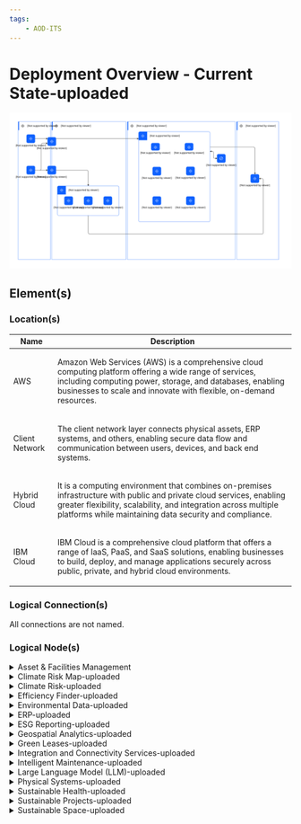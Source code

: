 ```yaml
---
tags:
    - AOD-ITS
---
```


#  Deployment Overview - Current State-uploaded




![Deployment Overview - Current State-uploaded](../../../../img/aoditsystem_xQpmF3HnQuHi_F1yaWNo5v.svg)











## Element(s)










### Location(s)

| Name | Description |
| --- | --- | 
 | AWS | <p>Amazon Web Services (AWS) is a comprehensive cloud computing platform offering a wide range of services, including computing power, storage, and databases, enabling businesses to scale and innovate with flexible, on-demand resources.</p> |
 | Client Network | <p>The client network layer connects physical assets, ERP systems, and others, enabling secure data flow and communication between users, devices, and back end systems.</p> |
 | Hybrid Cloud | <p>It is a computing environment that combines on-premises infrastructure with public and private cloud services, enabling greater flexibility, scalability, and integration across multiple platforms while maintaining data security and compliance.</p> |
 | IBM Cloud | <p>IBM Cloud is a comprehensive cloud platform that offers a range of IaaS, PaaS, and SaaS solutions, enabling businesses to build, deploy, and manage applications securely across public, private, and hybrid cloud environments.</p> |








### Logical Connection(s)






All connections are not named.

    




### Logical Node(s)

    

<details markdown=1>
<summary markdown="span">Asset & Facilities Management</summary>

<table>
    <caption></caption>
    <tr>
        <td> <strong>Name</strong> </td>
        <td>Asset & Facilities Management</td>
    </tr>
    <tr>
        <td> <strong>Description</strong> </td>
        <td><p>The asset and facility management layer enables customers to implement sustainability-centric planning, operation, and management of their complex physical assets. It also facilitates sustainability-focused facility management throughout the various stages of the facility life cycle—acquire, build, manage, utilize, maintain, and dispose of.</p></td>
    </tr>
    <tr>
        <td> <strong>Implementation</strong> </td>
        <td>
                <div><a href="">Maximo Application Suite - Managed Services-uploaded</a></div>
                <div><a href="">Maximo Application Suite-uploaded</a></div></td>
    </tr>
    <tr>
        <td> <strong>Related Diagrams</strong> </td>
        <td>
                <div><a href="../../../../Architecture/Architecture-Overview/Usage-Scenario/Managing-an-Asset-uploaded">Managing an Asset-uploaded</a></div>
                <div><a href="../../../../Architecture/Architecture-Overview/Usage-Scenario/Monitoring-an-Asset-uploaded">Monitoring an Asset-uploaded</a></div>
                <div><a href="../../../../Architecture/Architecture-Overview/Usage-Scenario/Optimize-an-Asset-with-AI-uploaded">Optimize an Asset with AI-uploaded</a></div>
                <div><a href="../../../../Architecture/Architecture-Overview/IT-System-View/Deployment-Overview---Current-State-uploaded">Deployment Overview - Current State-uploaded</a></div></td>
    </tr>
        <tr>
        <td> <strong>Related Elements</strong> </td>
        <td>
                <div>SYS_DU_3Us60cMrtoE-uploaded</div>
                <div>SYS_DU_3Urmyhd3Sdr-uploaded</div>
        </td>
    </tr>
</table>
</details>
    

<details markdown=1>
<summary markdown="span">Climate Risk Map-uploaded</summary>

<table>
    <caption></caption>
    <tr>
        <td> <strong>Name</strong> </td>
        <td>Climate Risk Map-uploaded</td>
    </tr>
    <tr>
        <td> <strong>Description</strong> </td>
        <td><p>A climate risk map is a visual representation of the potential risks and impacts of climate change on a particular region or area.</p></td>
    </tr>
    <tr>
        <td> <strong>Implementation</strong> </td>
        <td>
                <div><a href="https://www.ibm.com/products/environmental-intelligence-suite">Environmental Intelligence Suite (EIS)-uploaded</a></div></td>
    </tr>
    <tr>
        <td> <strong>Related Diagrams</strong> </td>
        <td>
                <div><a href="../../../../Architecture/Architecture-Overview/Usage-Scenario/Managing-an-Asset-uploaded">Managing an Asset-uploaded</a></div>
                <div><a href="../../../../Architecture/Architecture-Overview/Usage-Scenario/Monitoring-an-Asset-uploaded">Monitoring an Asset-uploaded</a></div>
                <div><a href="../../../../Architecture/Architecture-Overview/Usage-Scenario/Optimize-an-Asset-with-AI-uploaded">Optimize an Asset with AI-uploaded</a></div>
                <div><a href="../../../../Architecture/Architecture-Overview/IT-System-View/Deployment-Overview---Current-State-uploaded">Deployment Overview - Current State-uploaded</a></div></td>
    </tr>
        <tr>
        <td> <strong>Related Elements</strong> </td>
        <td>
                <div>SYS_DU_3V1cMBYI8HD-uploaded</div>
        </td>
    </tr>
</table>
</details>
    

<details markdown=1>
<summary markdown="span">Climate Risk-uploaded</summary>

<table>
    <caption></caption>
    <tr>
        <td> <strong>Name</strong> </td>
        <td>Climate Risk-uploaded</td>
    </tr>
    <tr>
        <td> <strong>Description</strong> </td>
        <td><p>The climate risk layer allows customers to identify, track, manage and mitigate climate-based risks [for example - temperature, humidity, precipitation, frost etc.]</p></td>
    </tr>
    <tr>
        <td> <strong>Implementation</strong> </td>
        <td>
                <div><a href="https://www.ibm.com/products/environmental-intelligence-suite">Environmental Intelligence Suite (EIS)-uploaded</a></div></td>
    </tr>
    <tr>
        <td> <strong>Related Diagrams</strong> </td>
        <td>
                <div><a href="../../../../Architecture/Architecture-Overview/Usage-Scenario/Managing-an-Asset-uploaded">Managing an Asset-uploaded</a></div>
                <div><a href="../../../../Architecture/Architecture-Overview/Usage-Scenario/Monitoring-an-Asset-uploaded">Monitoring an Asset-uploaded</a></div>
                <div><a href="../../../../Architecture/Architecture-Overview/Usage-Scenario/Optimize-an-Asset-with-AI-uploaded">Optimize an Asset with AI-uploaded</a></div>
                <div><a href="../../../../Architecture/Architecture-Overview/IT-System-View/Deployment-Overview---Current-State-uploaded">Deployment Overview - Current State-uploaded</a></div></td>
    </tr>
        <tr>
        <td> <strong>Related Elements</strong> </td>
        <td>
                <div>SYS_DU_3UrYxldevRj-uploaded</div>
        </td>
    </tr>
</table>
</details>
    

<details markdown=1>
<summary markdown="span">Efficiency Finder-uploaded</summary>

<table>
    <caption></caption>
    <tr>
        <td> <strong>Name</strong> </td>
        <td>Efficiency Finder-uploaded</td>
    </tr>
    <tr>
        <td> <strong>Description</strong> </td>
        <td><p>Application to identify and analyze the efficiency of assets within an asset management system. This may include identifying opportunities for improving the performance or efficiency of the asset, as well as identifying potential problems or inefficiencies that could impact its performance.</p></td>
    </tr>
    <tr>
        <td> <strong>Primary Capability</strong> </td>
        <td>
                <div>analytic & ai</div></td>
    </tr>
    <tr>
        <td> <strong>Implementation</strong> </td>
        <td>
                <div><a href="">Maximo Application Suite-uploaded</a></div>
                <div><a href="https://www.ibm.com/products/maximo/remote-monitoring">Maximo Application Suite - Monitor-uploaded</a></div></td>
    </tr>
    <tr>
        <td> <strong>Related Diagrams</strong> </td>
        <td>
                <div><a href="../../../../Architecture/Architecture-Overview/Usage-Scenario/Managing-an-Asset-uploaded">Managing an Asset-uploaded</a></div>
                <div><a href="../../../../Architecture/Architecture-Overview/Usage-Scenario/Monitoring-an-Asset-uploaded">Monitoring an Asset-uploaded</a></div>
                <div><a href="../../../../Architecture/Architecture-Overview/Usage-Scenario/Optimize-an-Asset-with-AI-uploaded">Optimize an Asset with AI-uploaded</a></div>
                <div><a href="../../../../Architecture/Architecture-Overview/IT-System-View/Deployment-Overview---Current-State-uploaded">Deployment Overview - Current State-uploaded</a></div></td>
    </tr>
        <tr>
        <td> <strong>Related Elements</strong> </td>
        <td>
                <div>SYS_DU_3UFudfr6WYr-uploaded</div>
                <div>SYS_DU_3UFuCBavm0g-uploaded</div>
        </td>
    </tr>
</table>
</details>
    

<details markdown=1>
<summary markdown="span">Environmental Data-uploaded</summary>

<table>
    <caption></caption>
    <tr>
        <td> <strong>Name</strong> </td>
        <td>Environmental Data-uploaded</td>
    </tr>
    <tr>
        <td> <strong>Description</strong> </td>
        <td><p>Environmental data refers to information that is collected about the natural environment and its various components, such as air, water, soil, plants, etc. This data can be collected using various methods, including field observations, remote sensing, and laboratory analysis, and it can be used to understand and monitor the health and functioning of the environment.</p></td>
    </tr>
    <tr>
        <td> <strong>Primary Capability</strong> </td>
        <td>
                <div>data</div></td>
    </tr>
    <tr>
        <td> <strong>Implementation</strong> </td>
        <td>
                <div><a href="https://www.ibm.com/products/environmental-intelligence-suite">Environmental Intelligence Suite (EIS)-uploaded</a></div></td>
    </tr>
    <tr>
        <td> <strong>Related Diagrams</strong> </td>
        <td>
                <div><a href="../../../../Architecture/Architecture-Overview/Usage-Scenario/Managing-an-Asset-uploaded">Managing an Asset-uploaded</a></div>
                <div><a href="../../../../Architecture/Architecture-Overview/Usage-Scenario/Monitoring-an-Asset-uploaded">Monitoring an Asset-uploaded</a></div>
                <div><a href="../../../../Architecture/Architecture-Overview/Usage-Scenario/Optimize-an-Asset-with-AI-uploaded">Optimize an Asset with AI-uploaded</a></div>
                <div><a href="../../../../Architecture/Architecture-Overview/IT-System-View/Deployment-Overview---Current-State-uploaded">Deployment Overview - Current State-uploaded</a></div></td>
    </tr>
        <tr>
        <td> <strong>Related Elements</strong> </td>
        <td>
                <div>SYS_DU_3UEmhwccFqh-uploaded</div>
        </td>
    </tr>
</table>
</details>
    

<details markdown=1>
<summary markdown="span">ERP-uploaded</summary>

<table>
    <caption></caption>
    <tr>
        <td> <strong>Name</strong> </td>
        <td>ERP-uploaded</td>
    </tr>
    <tr>
        <td> <strong>Description</strong> </td>
        <td><p>data from erp will push to asset mgmt, facilities, and supply chain</p></td>
    </tr>
    <tr>
        <td> <strong>Primary Capability</strong> </td>
        <td>
                <div>enterprise</div></td>
    </tr>
    <tr>
        <td> <strong>Related Diagrams</strong> </td>
        <td>
                <div><a href="../../../../Architecture/Architecture-Overview/Usage-Scenario/Managing-an-Asset-uploaded">Managing an Asset-uploaded</a></div>
                <div><a href="../../../../Architecture/Architecture-Overview/Usage-Scenario/Monitoring-an-Asset-uploaded">Monitoring an Asset-uploaded</a></div>
                <div><a href="../../../../Architecture/Architecture-Overview/Usage-Scenario/Optimize-an-Asset-with-AI-uploaded">Optimize an Asset with AI-uploaded</a></div>
                <div><a href="../../../../Architecture/Architecture-Overview/IT-System-View/Deployment-Overview---Current-State-uploaded">Deployment Overview - Current State-uploaded</a></div></td>
    </tr>
</table>
</details>
    

<details markdown=1>
<summary markdown="span">ESG Reporting-uploaded</summary>

<table>
    <caption></caption>
    <tr>
        <td> <strong>Name</strong> </td>
        <td>ESG Reporting-uploaded</td>
    </tr>
    <tr>
        <td> <strong>Description</strong> </td>
        <td><p>The ESG platform layer allows customers to get deep visibility into environmental, human, and governance risks.</p></td>
    </tr>
    <tr>
        <td> <strong>Primary Capability</strong> </td>
        <td>
                <div>application</div></td>
    </tr>
    <tr>
        <td> <strong>Implementation</strong> </td>
        <td>
                <div><a href="">enVizi (SaaS)-uploaded</a></div></td>
    </tr>
    <tr>
        <td> <strong>Related Diagrams</strong> </td>
        <td>
                <div><a href="../../../../Architecture/Architecture-Overview/Usage-Scenario/Managing-an-Asset-uploaded">Managing an Asset-uploaded</a></div>
                <div><a href="../../../../Architecture/Architecture-Overview/Usage-Scenario/Monitoring-an-Asset-uploaded">Monitoring an Asset-uploaded</a></div>
                <div><a href="../../../../Architecture/Architecture-Overview/Usage-Scenario/Optimize-an-Asset-with-AI-uploaded">Optimize an Asset with AI-uploaded</a></div>
                <div><a href="../../../../Architecture/Architecture-Overview/IT-System-View/Deployment-Overview---Current-State-uploaded">Deployment Overview - Current State-uploaded</a></div></td>
    </tr>
        <tr>
        <td> <strong>Related Elements</strong> </td>
        <td>
                <div>SYS_DU_3Urk2rrz8Dq-uploaded</div>
        </td>
    </tr>
</table>
</details>
    

<details markdown=1>
<summary markdown="span">Geospatial Analytics-uploaded</summary>

<table>
    <caption></caption>
    <tr>
        <td> <strong>Name</strong> </td>
        <td>Geospatial Analytics-uploaded</td>
    </tr>
    <tr>
        <td> <strong>Description</strong> </td>
        <td><p>Geospatial analytics is the analysis of spatial data to understand and visualize patterns, trends, and relationships in a geographic context.</p></td>
    </tr>
    <tr>
        <td> <strong>Primary Capability</strong> </td>
        <td>
                <div>analytic & ai</div></td>
    </tr>
    <tr>
        <td> <strong>Implementation</strong> </td>
        <td>
                <div><a href="https://www.ibm.com/products/environmental-intelligence-suite">Environmental Intelligence Suite (EIS)-uploaded</a></div></td>
    </tr>
    <tr>
        <td> <strong>Related Diagrams</strong> </td>
        <td>
                <div><a href="../../../../Architecture/Architecture-Overview/Usage-Scenario/Managing-an-Asset-uploaded">Managing an Asset-uploaded</a></div>
                <div><a href="../../../../Architecture/Architecture-Overview/Usage-Scenario/Monitoring-an-Asset-uploaded">Monitoring an Asset-uploaded</a></div>
                <div><a href="../../../../Architecture/Architecture-Overview/Usage-Scenario/Optimize-an-Asset-with-AI-uploaded">Optimize an Asset with AI-uploaded</a></div>
                <div><a href="../../../../Architecture/Architecture-Overview/IT-System-View/Deployment-Overview---Current-State-uploaded">Deployment Overview - Current State-uploaded</a></div></td>
    </tr>
        <tr>
        <td> <strong>Related Elements</strong> </td>
        <td>
                <div>SYS_DU_3UEnmJL8q2U-uploaded</div>
        </td>
    </tr>
</table>
</details>
    

<details markdown=1>
<summary markdown="span">Green Leases-uploaded</summary>

<table>
    <caption></caption>
    <tr>
        <td> <strong>Name</strong> </td>
        <td>Green Leases-uploaded</td>
    </tr>
    <tr>
        <td> <strong>Description</strong> </td>
        <td><p>Green leases are leases for commercial or residential properties that include provisions related to environmental sustainability and energy efficiency. These provisions may require the tenant or property owner to take certain actions to reduce their environmental impact, such as using energy-efficient appliances or implementing water conservation measures.</p></td>
    </tr>
    <tr>
        <td> <strong>Primary Capability</strong> </td>
        <td>
                <div>ai</div></td>
    </tr>
    <tr>
        <td> <strong>Implementation</strong> </td>
        <td>
                <div><a href="https://www.ibm.com/products/tririga">TRIRIGA application suite-uploaded</a></div>
                <div><a href="https://www.ibm.com/products/tririga">TRIRIGA Application Suite - Lease-uploaded</a></div>
                <div><a href="">TRIRIGA Application Suite - Managed Services-uploaded</a></div></td>
    </tr>
    <tr>
        <td> <strong>Related Diagrams</strong> </td>
        <td>
                <div><a href="../../../../Architecture/Architecture-Overview/Usage-Scenario/Managing-an-Asset-uploaded">Managing an Asset-uploaded</a></div>
                <div><a href="../../../../Architecture/Architecture-Overview/Usage-Scenario/Monitoring-an-Asset-uploaded">Monitoring an Asset-uploaded</a></div>
                <div><a href="../../../../Architecture/Architecture-Overview/Usage-Scenario/Optimize-an-Asset-with-AI-uploaded">Optimize an Asset with AI-uploaded</a></div>
                <div><a href="../../../../Architecture/Architecture-Overview/IT-System-View/Deployment-Overview---Current-State-uploaded">Deployment Overview - Current State-uploaded</a></div></td>
    </tr>
        <tr>
        <td> <strong>Related Elements</strong> </td>
        <td>
                <div>SYS_DU_3UFyVnub9pI-uploaded</div>
                <div>SYS_DU_3UFvCZPZsBL-uploaded</div>
                <div>SYS_DU_3UFyVnnuNt3-uploaded</div>
        </td>
    </tr>
</table>
</details>
    

<details markdown=1>
<summary markdown="span">Integration and Connectivity Services-uploaded</summary>

<table>
    <caption></caption>
    <tr>
        <td> <strong>Name</strong> </td>
        <td>Integration and Connectivity Services-uploaded</td>
    </tr>
    <tr>
        <td> <strong>Description</strong> </td>
        <td><p>The integration services consumes information from the physical and ERP systems and will provide the interface to data and/or functionality of one or more sustainability applications.. This includes:<div><ul><li>REST API</li><li>Connector</li><li>Web Forms</li><li>Edge</li><li>External Events</li><li>Financials</li><li>Locations</li></ul><div>For more information, refer to the Sustainability Overview Reference Architecture.</div></div></p></td>
    </tr>
    <tr>
        <td> <strong>Primary Capability</strong> </td>
        <td>
                <div>integration</div></td>
    </tr>
    <tr>
        <td> <strong>Related Diagrams</strong> </td>
        <td>
                <div><a href="../../../../Architecture/Architecture-Overview/Usage-Scenario/Managing-an-Asset-uploaded">Managing an Asset-uploaded</a></div>
                <div><a href="../../../../Architecture/Architecture-Overview/Usage-Scenario/Monitoring-an-Asset-uploaded">Monitoring an Asset-uploaded</a></div>
                <div><a href="../../../../Architecture/Architecture-Overview/Usage-Scenario/Optimize-an-Asset-with-AI-uploaded">Optimize an Asset with AI-uploaded</a></div>
                <div><a href="../../../../Architecture/Architecture-Overview/IT-System-View/Deployment-Overview---Current-State-uploaded">Deployment Overview - Current State-uploaded</a></div></td>
    </tr>
</table>
</details>
    

<details markdown=1>
<summary markdown="span">Intelligent Maintenance-uploaded</summary>

<table>
    <caption></caption>
    <tr>
        <td> <strong>Name</strong> </td>
        <td>Intelligent Maintenance-uploaded</td>
    </tr>
    <tr>
        <td> <strong>Description</strong> </td>
        <td><p>Application for managing and maintaining assets that use data and analytics to predict when maintenance is needed. This approach is designed to optimize the maintenance schedule for an asset based on its actual condition, rather than following a predetermined schedule or reacting to failures.</p></td>
    </tr>
    <tr>
        <td> <strong>Primary Capability</strong> </td>
        <td>
                <div>ai</div></td>
    </tr>
    <tr>
        <td> <strong>Implementation</strong> </td>
        <td>
                <div><a href="">Maximo Application Suite - Managed Services-uploaded</a></div></td>
    </tr>
    <tr>
        <td> <strong>Related Diagrams</strong> </td>
        <td>
                <div><a href="../../../../Architecture/Architecture-Overview/Usage-Scenario/Managing-an-Asset-uploaded">Managing an Asset-uploaded</a></div>
                <div><a href="../../../../Architecture/Architecture-Overview/Usage-Scenario/Monitoring-an-Asset-uploaded">Monitoring an Asset-uploaded</a></div>
                <div><a href="../../../../Architecture/Architecture-Overview/Usage-Scenario/Optimize-an-Asset-with-AI-uploaded">Optimize an Asset with AI-uploaded</a></div>
                <div><a href="../../../../Architecture/Architecture-Overview/IT-System-View/Deployment-Overview---Current-State-uploaded">Deployment Overview - Current State-uploaded</a></div></td>
    </tr>
        <tr>
        <td> <strong>Related Elements</strong> </td>
        <td>
                <div>SYS_DU_3Uyn24bnLaj-uploaded</div>
        </td>
    </tr>
</table>
</details>
    

<details markdown=1>
<summary markdown="span">Large Language Model (LLM)-uploaded</summary>

<table>
    <caption></caption>
    <tr>
        <td> <strong>Name</strong> </td>
        <td>Large Language Model (LLM)-uploaded</td>
    </tr>
    <tr>
        <td> <strong>Description</strong> </td>
        <td><p>LLM is an advanced AI model trained on vast amounts of text data, capable of understanding, generating, and processing natural language to assist with complex tasks such as content generation, question answering, and data analysis.</p></td>
    </tr>
    <tr>
        <td> <strong>Primary Capability</strong> </td>
        <td>
                <div>analytic & ai</div></td>
    </tr>
    <tr>
        <td> <strong>Implementation</strong> </td>
        <td>
                <div><a href="https://docs.aws.amazon.com/sagemaker/latest/dg/whatis.html">Amazon Sagemaker-uploaded</a></div>
                <div><a href="https://www.ibm.com/products/watsonx-ai">watsonx.ai-uploaded</a></div>
                <div><a href="https://azure.microsoft.com/en-us/products/machine-learning/">Azure Machine Learning-uploaded</a></div>
                <div><a href="https://www.redhat.com/en/technologies/cloud-computing/openshift">Red Hat OpenShift-uploaded</a></div>
                <div><a href="">watsonx.ai (non-SaaS)-uploaded</a></div></td>
    </tr>
    <tr>
        <td> <strong>Generic Group</strong> </td>
        <td>
                <div><strong>SubSystem,AI Subsystem</strong>[Auto-Generated]</div>
                <div>This group is derived from SubSystem named AI Subsystem.</div></td>
    </tr>
    <tr>
        <td> <strong>Related Diagrams</strong> </td>
        <td>
                <div><a href="../../../../Architecture/Architecture-Overview/Usage-Scenario/Managing-an-Asset-uploaded">Managing an Asset-uploaded</a></div>
                <div><a href="../../../../Architecture/Architecture-Overview/Usage-Scenario/Monitoring-an-Asset-uploaded">Monitoring an Asset-uploaded</a></div>
                <div><a href="../../../../Architecture/Architecture-Overview/Usage-Scenario/Optimize-an-Asset-with-AI-uploaded">Optimize an Asset with AI-uploaded</a></div>
                <div><a href="../../../../Architecture/Architecture-Overview/IT-System-View/Deployment-Overview---Current-State-uploaded">Deployment Overview - Current State-uploaded</a></div></td>
    </tr>
        <tr>
        <td> <strong>Related Elements</strong> </td>
        <td>
                <div>SYS_DU_4djYDsPEWiT-uploaded</div>
                <div>SYS_DU_4cmUUpnPGro-uploaded</div>
                <div>SYS_DU_4cDYYkvCjqU-uploaded</div>
                <div>SYS_DU_4djUp6w3L26-uploaded</div>
                <div>SYS_DU_4cDYVI0UuJ2-uploaded</div>
        </td>
    </tr>
</table>
</details>
    

<details markdown=1>
<summary markdown="span">Physical Systems-uploaded</summary>

<table>
    <caption></caption>
    <tr>
        <td> <strong>Name</strong> </td>
        <td>Physical Systems-uploaded</td>
    </tr>
    <tr>
        <td> <strong>Description</strong> </td>
        <td><p>The physical system is where the following data gets generated and stored. This includes:<div><ul><li>Sensors</li><li>IoT</li><li>Metering System</li><li>Controls</li><li>Asset</li><li>Lease System</li><li>Network Equipment</li><li>Spreadsheets</li></ul><div>For more information, refer to the Enterprise view: Sustainability Overview Reference Architecture.</div></div></p></td>
    </tr>
    <tr>
        <td> <strong>Primary Capability</strong> </td>
        <td>
                <div>not specified</div></td>
    </tr>
    <tr>
        <td> <strong>Related Diagrams</strong> </td>
        <td>
                <div><a href="../../../../Architecture/Architecture-Overview/Usage-Scenario/Managing-an-Asset-uploaded">Managing an Asset-uploaded</a></div>
                <div><a href="../../../../Architecture/Architecture-Overview/Usage-Scenario/Monitoring-an-Asset-uploaded">Monitoring an Asset-uploaded</a></div>
                <div><a href="../../../../Architecture/Architecture-Overview/Usage-Scenario/Optimize-an-Asset-with-AI-uploaded">Optimize an Asset with AI-uploaded</a></div>
                <div><a href="../../../../Architecture/Architecture-Overview/IT-System-View/Deployment-Overview---Current-State-uploaded">Deployment Overview - Current State-uploaded</a></div></td>
    </tr>
</table>
</details>
    

<details markdown=1>
<summary markdown="span">Sustainable Health-uploaded</summary>

<table>
    <caption></caption>
    <tr>
        <td> <strong>Name</strong> </td>
        <td>Sustainable Health-uploaded</td>
    </tr>
    <tr>
        <td> <strong>Description</strong> </td>
        <td><p>It is the ability of an asset to operate effectively and efficiently over a long period of time without incurring excessive costs or causing negative impacts on the environment.</p></td>
    </tr>
    <tr>
        <td> <strong>Primary Capability</strong> </td>
        <td>
                <div>analytic & ai</div></td>
    </tr>
    <tr>
        <td> <strong>Implementation</strong> </td>
        <td>
                <div><a href="">Maximo Application Suite - Managed Services-uploaded</a></div>
                <div><a href="https://www.ibm.com/products/maximo/predictive-maintenance">Maximo Application Suite - Health-uploaded</a></div>
                <div><a href="">Maximo Application Suite-uploaded</a></div></td>
    </tr>
    <tr>
        <td> <strong>Related Diagrams</strong> </td>
        <td>
                <div><a href="../../../../Architecture/Architecture-Overview/Usage-Scenario/Managing-an-Asset-uploaded">Managing an Asset-uploaded</a></div>
                <div><a href="../../../../Architecture/Architecture-Overview/Usage-Scenario/Monitoring-an-Asset-uploaded">Monitoring an Asset-uploaded</a></div>
                <div><a href="../../../../Architecture/Architecture-Overview/Usage-Scenario/Optimize-an-Asset-with-AI-uploaded">Optimize an Asset with AI-uploaded</a></div>
                <div><a href="../../../../Architecture/Architecture-Overview/IT-System-View/Deployment-Overview---Current-State-uploaded">Deployment Overview - Current State-uploaded</a></div></td>
    </tr>
        <tr>
        <td> <strong>Related Elements</strong> </td>
        <td>
                <div>SYS_DU_3UFv1WFAz30-uploaded</div>
                <div>SYS_DU_3UFv1WzhEIT-uploaded</div>
                <div>SYS_DU_3UFv1WIRLPn-uploaded</div>
        </td>
    </tr>
</table>
</details>
    

<details markdown=1>
<summary markdown="span">Sustainable Projects-uploaded</summary>

<table>
    <caption></caption>
    <tr>
        <td> <strong>Name</strong> </td>
        <td>Sustainable Projects-uploaded</td>
    </tr>
    <tr>
        <td> <strong>Description</strong> </td>
        <td><p>Sustainable projects aim to reduce environmental impacts, such as greenhouse gas emissions or resource consumption, or improve social and economic conditions by creating jobs or improving quality of life.</p></td>
    </tr>
    <tr>
        <td> <strong>Primary Capability</strong> </td>
        <td>
                <div>ai</div></td>
    </tr>
    <tr>
        <td> <strong>Implementation</strong> </td>
        <td>
                <div><a href="https://www.ibm.com/products/tririga">TRIRIGA application suite-uploaded</a></div>
                <div><a href="https://www.ibm.com/products/tririga/capital-projects">TRIRIGA Application Suite - Projects-uploaded</a></div></td>
    </tr>
    <tr>
        <td> <strong>Related Diagrams</strong> </td>
        <td>
                <div><a href="../../../../Architecture/Architecture-Overview/Usage-Scenario/Managing-an-Asset-uploaded">Managing an Asset-uploaded</a></div>
                <div><a href="../../../../Architecture/Architecture-Overview/Usage-Scenario/Monitoring-an-Asset-uploaded">Monitoring an Asset-uploaded</a></div>
                <div><a href="../../../../Architecture/Architecture-Overview/Usage-Scenario/Optimize-an-Asset-with-AI-uploaded">Optimize an Asset with AI-uploaded</a></div>
                <div><a href="../../../../Architecture/Architecture-Overview/IT-System-View/Deployment-Overview---Current-State-uploaded">Deployment Overview - Current State-uploaded</a></div></td>
    </tr>
        <tr>
        <td> <strong>Related Elements</strong> </td>
        <td>
                <div>SYS_DU_3UFzgDlvGhe-uploaded</div>
                <div>SYS_DU_3UFzgDs6Qi1-uploaded</div>
        </td>
    </tr>
</table>
</details>
    

<details markdown=1>
<summary markdown="span">Sustainable Space-uploaded</summary>

<table>
    <caption></caption>
    <tr>
        <td> <strong>Name</strong> </td>
        <td>Sustainable Space-uploaded</td>
    </tr>
    <tr>
        <td> <strong>Description</strong> </td>
        <td><p>Sustainable space refers to physical spaces, such as buildings, neighborhoods, or communities, that are designed and operated in a way that is environmentally, socially, and economically responsible and sustainable over the long term.</p></td>
    </tr>
    <tr>
        <td> <strong>Primary Capability</strong> </td>
        <td>
                <div>ai</div></td>
    </tr>
    <tr>
        <td> <strong>Implementation</strong> </td>
        <td>
                <div><a href="https://www.ibm.com/products/tririga">TRIRIGA application suite-uploaded</a></div>
                <div><a href="https://www.ibm.com/products/tririga/capital-projects">TRIRIGA Application Suite - Projects-uploaded</a></div></td>
    </tr>
    <tr>
        <td> <strong>Related Diagrams</strong> </td>
        <td>
                <div><a href="../../../../Architecture/Architecture-Overview/Usage-Scenario/Managing-an-Asset-uploaded">Managing an Asset-uploaded</a></div>
                <div><a href="../../../../Architecture/Architecture-Overview/Usage-Scenario/Monitoring-an-Asset-uploaded">Monitoring an Asset-uploaded</a></div>
                <div><a href="../../../../Architecture/Architecture-Overview/Usage-Scenario/Optimize-an-Asset-with-AI-uploaded">Optimize an Asset with AI-uploaded</a></div>
                <div><a href="../../../../Architecture/Architecture-Overview/IT-System-View/Deployment-Overview---Current-State-uploaded">Deployment Overview - Current State-uploaded</a></div></td>
    </tr>
        <tr>
        <td> <strong>Related Elements</strong> </td>
        <td>
                <div>SYS_DU_3UFB1dtuuaO-uploaded</div>
                <div>SYS_DU_3UFB1dmrJbx-uploaded</div>
        </td>
    </tr>
</table>
</details>
    





